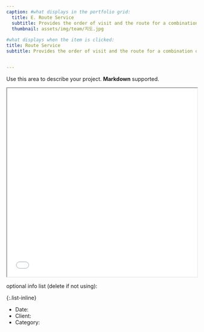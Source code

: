 ```yaml
---
caption: #what displays in the portfolio grid:
  title: E. Route Service
  subtitle: Provides the order of visit and the route for a combination of tourist sites.
  thumbnail: assets/img/team/지도.jpg
  
#what displays when the item is clicked:
title: Route Service
subtitle: Provides the order of visit and the route for a combination of tourist sites.


---
```

Use this area to describe your project. **Markdown** supported.

<iframe src="/assets/exampleRoute.html" width="100%" height="500px"></iframe>

optional info list (delete if not using):

{:.list-inline} 
- Date: 
- Client: 
- Category: 
